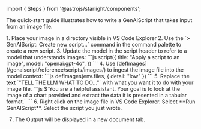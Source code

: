 import { Steps } from '@astrojs/starlight/components';

The quick-start guide illustrates how to write a GenAIScript that takes input from an image file.

<Steps>
1. Place your image in a directory visible in VS Code Explorer
2. Use the `> GenAIScript: Create new script...` command in the command palette to create a new script.
3. Update the model in the script header to refer to a model that understands images:
    ```js
    script({
        title: "Apply a script to an image",
        model: "openai:gpt-4o",
    })
    ```
4. Use [defImages](/genaiscript/reference/scripts/images/) to ingest the image file into the model context:
    ```js
    defImages(env.files, { detail: "low" })
    ```
5. Replace the text `"TELL THE LLM WHAT TO DO..."` with what you want it to do with your image file.
    ```js
    $`You are a helpful assistant. 
    Your goal is to look at the image of a chart provided
    and extract the data it is presented in a tabular format.`
    ```
6. Right click on the image file in VS Code Explorer. Select **Run GenAIScript**. Select the script you just wrote.

7. The Output will be displayed in a new document tab.

</Steps>